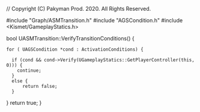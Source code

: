 // Copyright (C) Pakyman Prod. 2020. All Rights Reserved.

#include "Graph/ASMTransition.h"
#include "AGSCondition.h"
#include <Kismet/GameplayStatics.h>

bool UASMTransition::VerifyTransitionConditions()  {
  
    for ( UAGSCondition *cond : ActivationConditions) {
   
      if (cond && cond->Verify(UGameplayStatics::GetPlayerController(this, 0))) {
        continue;
      } 
      else {     
          return false;   
      }
  
  }
  return true;
}
